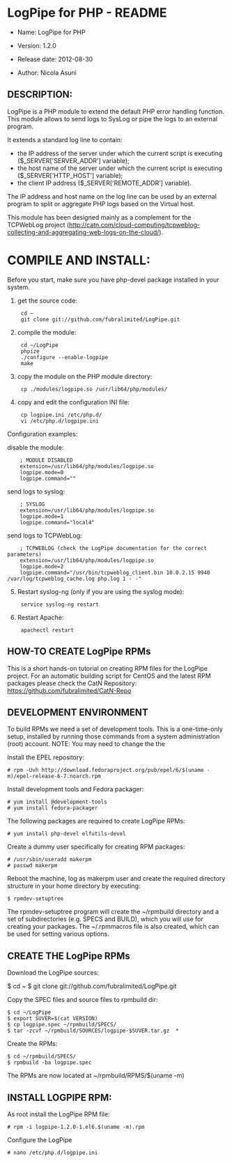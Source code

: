 LogPipe for PHP - README
========================

+ Name: LogPipe for PHP

+ Version: 1.2.0

+ Release date: 2012-08-30

+ Author: Nicola Asuni

DESCRIPTION:
------------

LogPipe is a PHP module to extend the default PHP error handling function.
This module allows to send logs to SysLog or pipe the logs to an external program.

It extends a standard log line to contain:
+ the IP address of the server under which the current script is executing ($_SERVER['SERVER_ADDR'] variable);
+ the host name of the server under which the current script is executing ($_SERVER['HTTP_HOST'] variable);
+ the client IP address ($_SERVER['REMOTE_ADDR'] variable).

The IP address and host name on the log line can be used by an external program to split or aggregate PHP logs based on the Virtual host.

This module has been designed mainly as a complement for the TCPWebLog project (http://catn.com/cloud-computing/tcpweblog-collecting-and-aggregating-web-logs-on-the-cloud/).

COMPILE AND INSTALL:
====================

Before you start, make sure you have php-devel package installed in your system. 

1. get the source code:

        cd ~
        git clone git://github.com/fubralimited/LogPipe.git

2. compile the module:

        cd ~/LogPipe 
        phpize 
        ./configure --enable-logpipe 
        make 

3. copy the module on the PHP module directory:

        cp ./modules/logpipe.so /usr/lib64/php/modules/ 

4. copy and edit the configuration INI file:

        cp logpipe.ini /etc/php.d/ 
        vi /etc/php.d/logpipe.ini 

 Configuration examples:

 disable the module:

        ; MODULE DISABLED
        extension=/usr/lib64/php/modules/logpipe.so 
        logpipe.mode=0 
        logpipe.command="" 

 send logs to syslog:

        ; SYSLOG
        extension=/usr/lib64/php/modules/logpipe.so 
        logpipe.mode=1 
        logpipe.command="local4" 

 send logs to TCPWebLog:

        ; TCPWEBLOG (check the LogPipe documentation for the correct parameters)
        extension=/usr/lib64/php/modules/logpipe.so 
        logpipe.mode=2 
        logpipe.command="/usr/bin/tcpweblog_client.bin 10.0.2.15 9940 /var/log/tcpweblog_cache.log php.log 1 - -"  

5. Restart syslog-ng (only if you are using the syslog mode): 

        service syslog-ng restart 

6. Restart Apache:

        apachectl restart 


HOW-TO CREATE LogPipe RPMs
------------------------------

This is a short hands-on tutorial on creating RPM files for the LogPipe project.
For an automatic building script for CentOS and the latest RPM packages please check the CatN Repository: https://github.com/fubralimited/CatN-Repo


## DEVELOPMENT ENVIRONMENT ##

To build RPMs we need a set of development tools.
This is a one-time-only setup, installed by running those commands from a system administration (root) account.
NOTE: You may need to change the the 
	
Install the EPEL repository:

	# rpm -Uvh http://download.fedoraproject.org/pub/epel/6/$(uname -m)/epel-release-6-7.noarch.rpm

Install development tools and Fedora packager:

	# yum install @development-tools
	# yum install fedora-packager

The following packages are required to create LogPipe RPMs:

	# yum install php-devel elfutils-devel

Create a dummy user specifically for creating RPM packages:

	# /usr/sbin/useradd makerpm
	# passwd makerpm

Reboot the machine, log as makerpm user and create the required directory structure in your home directory by executing: 

	$ rpmdev-setuptree

The rpmdev-setuptree program will create the ~/rpmbuild directory and a set of subdirectories (e.g. SPECS and BUILD), which you will use for creating your packages. The ~/.rpmmacros file is also created, which can be used for setting various options. 


## CREATE THE LogPipe RPMs ##

Download the LogPipe sources:

  $ cd ~
	$ git clone git://github.com/fubralimited/LogPipe.git

Copy the SPEC files and source files to rpmbuild dir:
	
	$ cd ~/LogPipe
	$ export SUVER=$(cat VERSION) 
	$ cp logpipe.spec ~/rpmbuild/SPECS/
	$ tar -zcvf ~/rpmbuild/SOURCES/logpipe-$SUVER.tar.gz  *

Create the RPMs:

	$ cd ~/rpmbuild/SPECS/
	$ rpmbuild -ba logpipe.spec


The RPMs are now located at ~/rpmbuild/RPMS/$(uname -m)


INSTALL LOGPIPE RPM:
---------------------------

As root install the LogPipe RPM file:

	# rpm -i logpipe-1.2.0-1.el6.$(uname -m).rpm 
	
Configure the LogPipe

	# nano /etc/php.d/logpipe.ini
